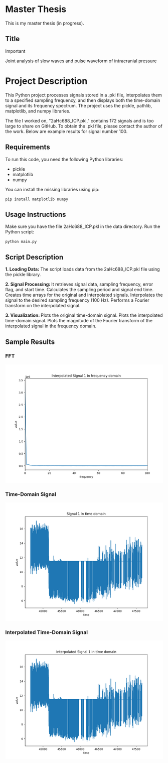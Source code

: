 # Master Thesis

This is my master thesis (in progress).

## Title

> [!IMPORTANT]
> Joint analysis of slow waves and pulse waveform of intracranial pressure

# Project Description

This Python project processes signals stored in a .pkl file, interpolates them to a specified sampling frequency, and then displays both the time-domain signal and its frequency spectrum. The project uses the pickle, pathlib, matplotlib, and numpy libraries.

The file I worked on, "2aHc688_ICP.pkl," contains 172 signals and is too large to share on GitHub. To obtain the .pkl file, please contact the author of the work. Below are example results for signal number 100.

## Requirements

To run this code, you need the following Python libraries:

- pickle
- matplotlib
- numpy

You can install the missing libraries using pip:

    pip install matplotlib numpy

## Usage Instructions

Make sure you have the file 2aHc688_ICP.pkl in the data directory.
Run the Python script:

    python main.py

## Script Description

<strong>1.  Loading Data:</strong>
The script loads data from the 2aHc688_ICP.pkl file using the pickle library.

<strong>2. Signal Processing: </strong>
It retrieves signal data, sampling frequency, error flag, and start time.
Calculates the sampling period and signal end time.
Creates time arrays for the original and interpolated signals.
Interpolates the signal to the desired sampling frequency (100 Hz).
Performs a Fourier transform on the interpolated signal.

<strong> 3. Visualization: </strong>
Plots the original time-domain signal.
Plots the interpolated time-domain signal.
Plots the magnitude of the Fourier transform of the interpolated signal in the frequency domain.

## Sample Results

### <strong> FFT</strong>

![fft](./img/fft.png)

### <strong> Time-Domain Signal </strong>

![Figure_1](./img/Figure_1.png)

### <strong> Interpolated Time-Domain Signal </strong>

![Figure_2](./img/Figure_2.png)
